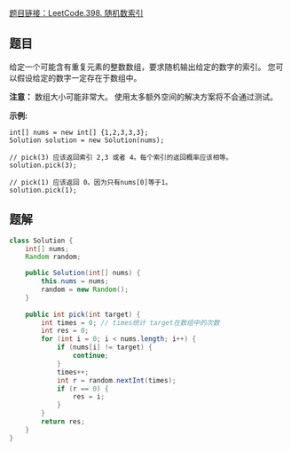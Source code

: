 [题目链接：LeetCode.398. 随机数索引](https://leetcode-cn.com/problems/random-pick-index/)

## 题目

给定一个可能含有重复元素的整数数组，要求随机输出给定的数字的索引。 您可以假设给定的数字一定存在于数组中。

**注意：**
数组大小可能非常大。 使用太多额外空间的解决方案将不会通过测试。

**示例:**

```
int[] nums = new int[] {1,2,3,3,3};
Solution solution = new Solution(nums);

// pick(3) 应该返回索引 2,3 或者 4。每个索引的返回概率应该相等。
solution.pick(3);

// pick(1) 应该返回 0。因为只有nums[0]等于1。
solution.pick(1);
```

## 题解

```java
class Solution {
    int[] nums;
    Random random;

    public Solution(int[] nums) {
        this.nums = nums;
        random = new Random();
    }
    
    public int pick(int target) {
        int times = 0; // times统计 target在数组中的次数
        int res = 0;
        for (int i = 0; i < nums.length; i++) {
            if (nums[i] != target) {
                continue;
            }
            times++;
            int r = random.nextInt(times); 
            if (r == 0) {
                res = i;
            }
        }
        return res;
    }
}
```

